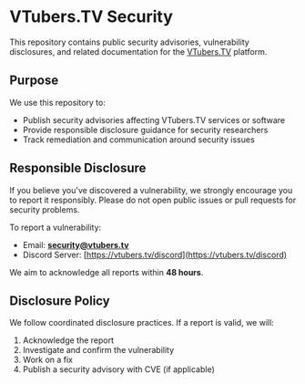 # VTubers.TV Security

This repository contains public security advisories, vulnerability disclosures, and related documentation for the [VTubers.TV](https://vtubers.tv) platform.

## Purpose

We use this repository to:
- Publish security advisories affecting VTubers.TV services or software
- Provide responsible disclosure guidance for security researchers
- Track remediation and communication around security issues

## Responsible Disclosure

If you believe you've discovered a vulnerability, we strongly encourage you to report it responsibly. Please do not open public issues or pull requests for security problems.

To report a vulnerability:

- Email: **security@vtubers.tv**
- Discord Server: [https://vtubers.tv/discord](https://vtubers.tv/discord)
  
We aim to acknowledge all reports within **48 hours**.

## Disclosure Policy

We follow coordinated disclosure practices. If a report is valid, we will:
1. Acknowledge the report
2. Investigate and confirm the vulnerability
3. Work on a fix
4. Publish a security advisory with CVE (if applicable)
